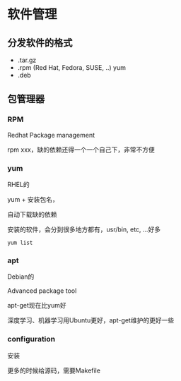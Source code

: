# 软件管理



## 分发软件的格式

- .tar.gz
- .rpm (Red Hat, Fedora, SUSE, ..) yum
- .deb 



## 包管理器

### RPM

Redhat Package management

rpm xxx，缺的依赖还得一个一个自己下，非常不方便



### yum

RHEL的

yum + 安装包名，

自动下载缺的依赖

安装的软件，会分到很多地方都有，usr/bin, etc, ...好多

```shell
yum list
```



### apt

Debian的

Advanced package tool

apt-get现在比yum好

深度学习、机器学习用Ubuntu更好，apt-get维护的更好一些



### configuration

安装

更多的时候给源码，需要Makefile





